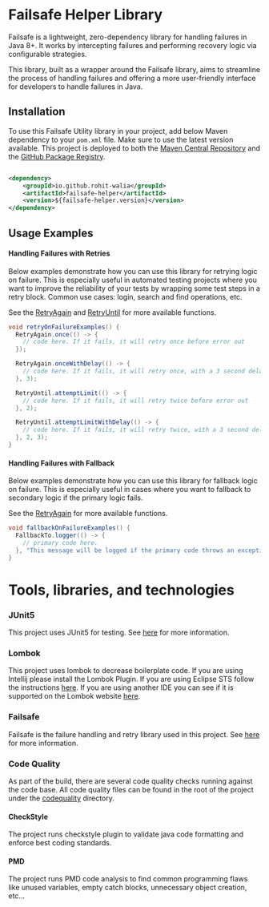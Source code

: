 # Failsafe Helper Library

Failsafe is a lightweight, zero-dependency library for handling failures in Java 8+. It works by intercepting failures and
performing recovery logic via configurable strategies.

This library, built as a wrapper around the Failsafe library, aims to streamline the process of handling failures and
offering a more user-friendly interface for developers to handle failures in Java.

## Installation

To use this Failsafe Utility library in your project, add below Maven dependency to your `pom.xml` file. Make sure to use the
latest version available. This project is deployed to both
the [Maven Central Repository](https://central.sonatype.com/artifact/io.github.rohit-walia/jacksonhelper) and the
[GitHub Package Registry](https://github.com/rohit-walia?tab=packages&repo_name=jackson-helper).

```xml

<dependency>
    <groupId>io.github.rohit-walia</groupId>
    <artifactId>failsafe-helper</artifactId>
    <version>${failsafe-helper.version}</version>
</dependency>
```

## Usage Examples

#### Handling Failures with Retries

Below examples demonstrate how you can use this library for retrying logic on failure. This is especially useful in automated
testing projects where you want to improve the reliability of your tests by wrapping some test steps in a retry block.
Common use cases: login, search and find operations, etc.

See the [RetryAgain](core/src/main/java/org/failsafe/failsafe/retry/RetryAgain.java)
and [RetryUntil](core/src/main/java/org/failsafe/failsafe/retry/RetryUntil.java) for more available functions.

```Java
void retryOnFailureExamples() {
  RetryAgain.once(() -> {
    // code here. If it fails, it will retry once before error out
  });

  RetryAgain.onceWithDelay(() -> {
    // code here. If it fails, it will retry once, with a 3 second delay, before error out
  }, 3);

  RetryUntil.attemptLimit(() -> {
    // code here. If it fails, it will retry twice before error out
  }, 2);

  RetryUntil.attemptLimitWithDelay(() -> {
    // code here. If it fails, it will retry twice, with a 3 second delay, before error out
  }, 2, 3);
}
```

#### Handling Failures with Fallback

Below examples demonstrate how you can use this library for fallback logic on failure. This is especially useful in cases
where you want to fallback to secondary logic if the primary logic fails.

See the [RetryAgain](core/src/main/java/org/failsafe/failsafe/fallback/FallbackTo.java) for more available functions.

```Java
void fallbackOnFailureExamples() {
  FallbackTo.logger(() -> {
    // primary code here.
  }, "This message will be logged if the primary code throws an exception or error.");
}
```

# Tools, libraries, and technologies

### JUnit5

This project uses JUnit5 for testing. See [here](https://junit.org/junit5/docs/current/user-guide/) for more information.

### Lombok

This project uses lombok to decrease boilerplate code. If you are using Intellij please install the Lombok Plugin. If
you are using Eclipse STS follow the instructions [here](https://projectlombok.org/setup/eclipse).
If you are using another IDE you can see if it is supported on the Lombok website [here](https://projectlombok.org).

### Failsafe

Failsafe is the failure handling and retry library used in this project. See [here](https://failsafe.dev/)
for more information.

### Code Quality

As part of the build, there are several code quality checks running against the code base. All code quality files can be
found in the root of the project under the [codequality](.codequality) directory.

#### CheckStyle

The project runs checkstyle plugin to validate java code formatting and enforce best coding standards.

#### PMD

The project runs PMD code analysis to find common programming flaws like unused variables, empty catch blocks, unnecessary
object creation, etc...
